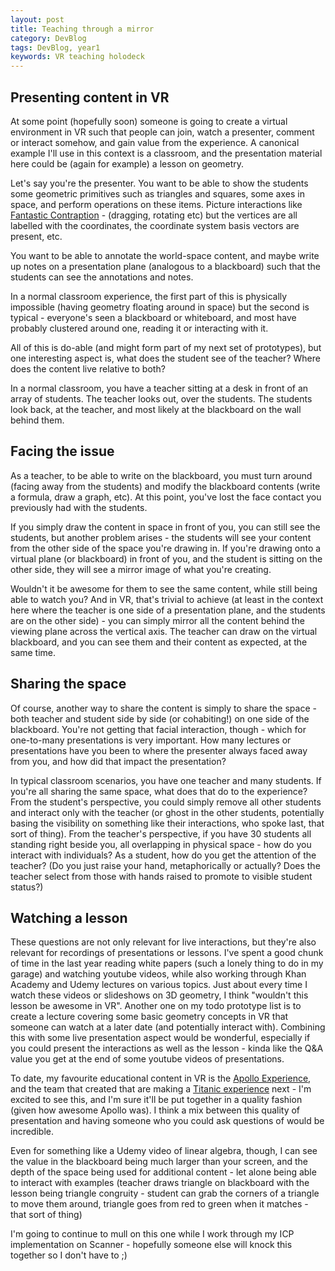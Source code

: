```yaml
---
layout: post
title: Teaching through a mirror
category: DevBlog
tags: DevBlog, year1
keywords: VR teaching holodeck
---
```


## Presenting content in VR

At some point (hopefully soon) someone is going to create a virtual environment in VR
such that people can join, watch a presenter, comment or interact somehow, and gain value from
the experience. A canonical example I'll use in this context is a classroom, and the presentation
material here could be (again for example) a lesson on geometry.

Let's say you're the presenter. You want to be able to show the students some geometric primitives
such as triangles and squares, some axes in space, and perform operations on these items. Picture
interactions like [Fantastic Contraption](http://fantasticcontraption.com/) - (dragging, rotating etc)
but the vertices are all labelled with the coordinates, the coordinate system basis vectors are
present, etc.

You want to be able to annotate the world-space content, and maybe write up notes on a presentation
plane (analogous to a blackboard) such that the students can see the annotations and notes.

In a normal classroom experience, the first part of this is physically impossible (having geometry
floating around in space) but the second is typical - everyone's seen a blackboard or whiteboard,
and most have probably clustered around one, reading it or interacting with it.

All of this is do-able (and might form part of my next set of prototypes), but one interesting
aspect is, what does the student see of the teacher? Where does the content live relative to both?

In a normal classroom, you have a teacher sitting at a desk in front of an array of students. The
teacher looks out, over the students. The students look back, at the teacher, and most likely at
the blackboard on the wall behind them.

## Facing the issue

As a teacher, to be able to write on the blackboard, you must turn around (facing away from the students)
and modify the blackboard contents (write a formula, draw a graph, etc). At this point, you've lost
the face contact you previously had with the students.

If you simply draw the content in space in front of you, you can still see the students, but another
problem arises - the students will see your content from the other side of the space you're drawing in.
If you're drawing onto a virtual plane (or blackboard) in front of you, and the student is sitting
on the other side, they will see a mirror image of what you're creating.

Wouldn't it be awesome for them to see the same content, while still being able to watch you? And in VR,
that's trivial to achieve (at least in the context here where the teacher is one side of a presentation
plane, and the students are on the other side) - you can simply mirror all the content behind
the viewing plane across the vertical axis. The teacher can draw on the virtual blackboard, and you
can see them and their content as expected, at the same time.

## Sharing the space

Of course, another way to share the content is simply to share the space - both teacher
and student side by side (or cohabiting!) on one side of the blackboard. You're not getting that
facial interaction, though - which for one-to-many presentations is very important. How many
lectures or presentations have you been to where the presenter always faced away from you, and how
did that impact the presentation?

In typical classroom scenarios, you have one teacher and many students. If you're all sharing the same
space, what does that do to the experience? From the student's perspective, you could simply remove
all other students and interact only with the teacher (or ghost in the other students, potentially
basing the visibility on something like their interactions, who spoke last, that sort of thing).
From the teacher's perspective, if you have 30 students all standing right beside you, all overlapping
in physical space - how do you interact with individuals? As a student, how do you get the attention
of the teacher? (Do you just raise your hand, metaphorically or actually? Does the teacher select
from those with hands raised to promote to visible student status?)

## Watching a lesson

These questions are not only relevant for live interactions, but they're also relevant for recordings
of presentations or lessons. I've spent a good chunk of time in the last year reading white papers
(such a lonely thing to do in my garage) and watching youtube videos, while also working through
Khan Academy and Udemy lectures on various topics. Just about every time I watch these videos or slideshows
on 3D geometry, I think "wouldn't this lesson be awesome in VR". Another one on my todo prototype list
is to create a lecture covering some basic geometry concepts in VR that someone can watch at a later
date (and potentially interact with). Combining this with some live presentation aspect would be wonderful,
especially if you could present the interactions as well as the lesson - kinda like the Q&A value you
get at the end of some youtube videos of presentations.

To date, my favourite educational content in VR is the
[Apollo Experience](https://www.kickstarter.com/projects/1436197736/the-apollo-11-virtual-reality-experience-education),
and the team that created that are making a
[Titanic experience](https://www.kickstarter.com/projects/1436197736/titanic-vr)
next - I'm excited to see this, and I'm sure it'll be put together in a quality fashion (given how awesome Apollo was).
I think a mix between this quality of presentation and having someone who you could ask questions of would
be incredible.

Even for something like a Udemy video of linear algebra, though, I can see the value in the blackboard
being much larger than your screen, and the depth of the space being used for additional content - let
alone being able to interact with examples (teacher draws triangle on blackboard with the lesson
being triangle congruity - student can grab the corners of a triangle to move them around, triangle
goes from red to green when it matches - that sort of thing)

I'm going to continue to mull on this one while I work through my ICP implementation on Scanner - hopefully
someone else will knock this together so I don't have to ;)


